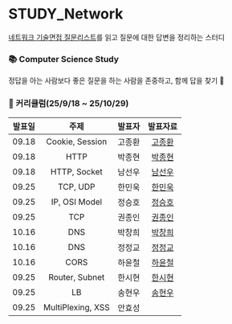 # STUDY_Network
[네트워크 기술면접 질문리스트](https://github.com/VSFe/Tech-Interview/blob/main/03-NETWORK.md)를 읽고 질문에 대한 답변을 정리하는 스터디

### 📚 Computer Science Study <br>
정답을 아는 사람보다 좋은 질문을 하는 사람을 존중하고, 함께 답을 찾기 🔎 

### 📆 커리큘럼(25/9/18 ~ 25/10/29)

|          발표일           |                           주제                          |       발표자        |       발표자료      |
| :---------------------: | :----------------------------------------------------------------: | :-------------: | :---------: |
| 09.18 | Cookie, Session | 고종환 | [고종환](https://github.com/SSAFY-Seoul-Class-7/STUDY_Network/blob/main/Cookie%2C%20Session%2C%20HTTP%2C%20Socket/%EB%84%A4%ED%8A%B8%EC%9B%8C%ED%81%AC_%EB%B0%9C%ED%91%9C%EC%84%B8%EC%85%98.pdf) |
| 09.18 | HTTP | 박종현 | [박종현](https://github.com/SSAFY-Seoul-Class-7/STUDY_Network/blob/main/Cookie%2C%20Session%2C%20HTTP%2C%20Socket/%EB%84%A4%ED%8A%B8%EC%9B%8C%ED%81%AC_%EB%B0%9C%ED%91%9C%EC%84%B8%EC%85%98.pdf) |
| 09.18 | HTTP, Socket | 남선우 | [남선우](https://github.com/SSAFY-Seoul-Class-7/STUDY_Network/blob/main/Cookie%2C%20Session%2C%20HTTP%2C%20Socket/%E1%84%89%E1%85%A9%E1%84%8F%E1%85%A6%E1%86%BA%E1%84%80%E1%85%AA%20http.pdf) |
| 09.25 | TCP, UDP | 한민욱 | [한민욱](https://github.com/SSAFY-Seoul-Class-7/STUDY_Network/blob/main/TCP%2C%20UDP%2C%20DHCP%2C%20IP%2C%20OSI%20Model/TCP_UDP_%ED%95%9C%EB%AF%BC%EC%9A%B1.pdf) |
| 09.25 | IP, OSI Model | 정승호 | [정승호](https://github.com/SSAFY-Seoul-Class-7/STUDY_Network/blob/main/TCP%2C%20UDP%2C%20DHCP%2C%20IP%2C%20OSI%20Model/%EC%A0%95%EC%8A%B9%ED%98%B8_OSI.pdf) |
| 09.25 | TCP | 권종인 | [권종인](https://github.com/SSAFY-Seoul-Class-7/STUDY_Network/blob/main/TCP%2C%20UDP%2C%20DHCP%2C%20IP%2C%20OSI%20Model/4way-handshake.pdf) |
| 10.16 | DNS | 박창희 | [박창희](https://github.com/SSAFY-Seoul-Class-7/STUDY_Network/blob/main/Browser%2C%20DNS%2C%20SOP%2C%20CORS/%EB%B0%95%EC%B0%BD%ED%9D%AC_Browser.pdf) |
| 10.16 | DNS | 정정교 | [정정교](https://github.com/SSAFY-Seoul-Class-7/STUDY_Network/blob/main/Browser%2C%20DNS%2C%20SOP%2C%20CORS/%EC%A0%95%EC%A0%95%EA%B5%90_DNS.pdf)|
| 10.16 | CORS | 하윤철 | [하윤철](https://github.com/SSAFY-Seoul-Class-7/STUDY_Network/blob/main/Browser%2C%20DNS%2C%20SOP%2C%20CORS/SOP%2CCORS%EB%B0%9C%ED%91%9C%EC%9E%90%EB%A3%8C.pptx)|
| 09.25 | Router, Subnet | 한시현 | [한시현](https://github.com/SSAFY-Seoul-Class-7/STUDY_Network/blob/main/Router%2C%20LB%2C%20Subnet%2C%20MultiPlexing%2C%20XSS/%ED%95%9C%EC%8B%9C%ED%98%84_Class_Subnet_Gateway_NAT.pdf) |
| 09.25 | LB | 송현우 | [송현우](https://github.com/SSAFY-Seoul-Class-7/STUDY_Network/blob/main/Router%2C%20LB%2C%20Subnet%2C%20MultiPlexing%2C%20XSS/Load%20Balancer.pdf) |
| 09.25 | MultiPlexing, XSS | 안효성 |  |
